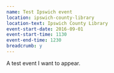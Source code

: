 ```yaml
---
name: Test Ipswich event
location: ipswich-county-library
location-text: Ipswich County Library
event-start-date: 2016-09-01
event-start-time: 1130
event-end-time: 1230
breadcrumb: y
---
```


A test event I want to appear.
